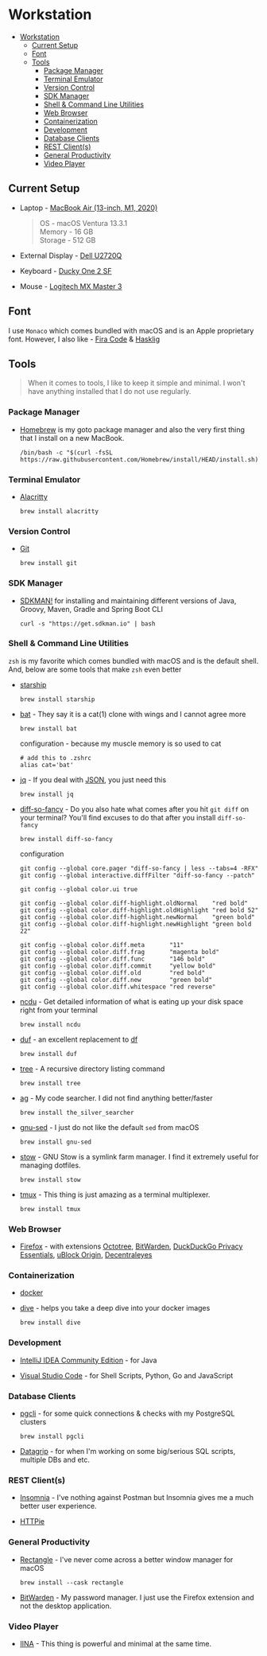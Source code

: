 # Workstation

- [Workstation](#workstation)
  - [Current Setup](#current-setup)
  - [Font](#font)
  - [Tools](#tools)
    - [Package Manager](#package-manager)
    - [Terminal Emulator](#terminal-emulator)
    - [Version Control](#version-control)
    - [SDK Manager](#sdk-manager)
    - [Shell \& Command Line Utilities](#shell--command-line-utilities)
    - [Web Browser](#web-browser)
    - [Containerization](#containerization)
    - [Development](#development)
    - [Database Clients](#database-clients)
    - [REST Client(s)](#rest-clients)
    - [General Productivity](#general-productivity)
    - [Video Player](#video-player)

## Current Setup

- Laptop - [MacBook Air (13-inch, M1, 2020)](https://www.apple.com/in/macbook-air/specs/)

  > OS - macOS Ventura 13.3.1\
    Memory - 16 GB\
    Storage - 512 GB

- External Display - [Dell U2720Q](https://www.amazon.in/gp/product/B086H26XWV/ref=ppx_yo_dt_b_asin_title_o04_s00?ie=UTF8&psc=1)

- Keyboard - [Ducky One 2 SF](https://www.duckychannel.com.tw/en/Ducky-One2-SF)

- Mouse - [Logitech MX Master 3](https://www.logitech.com/en-in/products/mice/mx-master-3.910-005698.html)

## Font

I use `Monaco` which comes bundled with macOS and is an Apple proprietary font. However, I also like - [Fira Code](https://github.com/tonsky/FiraCode) & [Hasklig](https://github.com/i-tu/Hasklig)

## Tools

> When it comes to tools, I like to keep it simple and minimal. I won't have anything installed that I do not use regularly.

### Package Manager

- [Homebrew](https://brew.sh/) is my goto package manager and also the very first thing that I install on a new MacBook.

  ```shell
  /bin/bash -c "$(curl -fsSL https://raw.githubusercontent.com/Homebrew/install/HEAD/install.sh)"
  ```

### Terminal Emulator

- [Alacritty](https://alacritty.org/)

  ```shell
  brew install alacritty
  ```

### Version Control

- [Git](https://git-scm.com/)

  ```shell
  brew install git
  ```

### SDK Manager

- [SDKMAN!](https://sdkman.io/) for installing and maintaining different versions of Java, Groovy, Maven, Gradle and Spring Boot CLI

  ```shell
  curl -s "https://get.sdkman.io" | bash
  ```

### Shell & Command Line Utilities

`zsh` is my favorite which comes bundled with macOS and is the default shell. And, below are some tools that make `zsh` even better

- [starship](https://starship.rs/)

  ```shell
  brew install starship
  ```

- [bat](https://github.com/sharkdp/bat) - They say it is a cat(1) clone with wings and I cannot agree more

  ```shell
  brew install bat
  ```

  configuration - because my muscle memory is so used to cat

  ```shell
  # add this to .zshrc
  alias cat='bat'
  ```

- [jq](https://stedolan.github.io/jq/) - If you deal with [JSON](https://www.json.org/json-en.html), you just need this

  ```shell
  brew install jq
  ```

- [diff-so-fancy](https://github.com/so-fancy/diff-so-fancy) - Do you also hate what comes after you hit `git diff` on your terminal? You'll find excuses to do that after you install `diff-so-fancy`

  ```shell
  brew install diff-so-fancy
  ```

  configuration

  ```shell
  git config --global core.pager "diff-so-fancy | less --tabs=4 -RFX"
  git config --global interactive.diffFilter "diff-so-fancy --patch"

  git config --global color.ui true

  git config --global color.diff-highlight.oldNormal    "red bold"
  git config --global color.diff-highlight.oldHighlight "red bold 52"
  git config --global color.diff-highlight.newNormal    "green bold"
  git config --global color.diff-highlight.newHighlight "green bold 22"

  git config --global color.diff.meta       "11"
  git config --global color.diff.frag       "magenta bold"
  git config --global color.diff.func       "146 bold"
  git config --global color.diff.commit     "yellow bold"
  git config --global color.diff.old        "red bold"
  git config --global color.diff.new        "green bold"
  git config --global color.diff.whitespace "red reverse"
  ```

- [ncdu](https://dev.yorhel.nl/ncdu) - Get detailed information of what is eating up your disk space right from your terminal

  ```shell
  brew install ncdu
  ```

- [duf](https://github.com/muesli/duf) - an excellent replacement to [df](https://en.wikipedia.org/wiki/Df_(Unix))

  ```shell
  brew install duf
  ```

- [tree](<https://en.wikipedia.org/wiki/Tree_(command)>) - A recursive directory listing command

  ```shell
  brew install tree
  ```

- [ag](https://github.com/ggreer/the_silver_searcher) - My code searcher. I did not find anything better/faster

  ```shell
  brew install the_silver_searcher
  ```

- [gnu-sed](https://www.gnu.org/software/sed/) - I just do not like the default `sed` from macOS

  ```shell
  brew install gnu-sed
  ```

- [stow](https://www.gnu.org/software/stow/) - GNU Stow is a symlink farm manager. I find it extremely useful for managing dotfiles.
  
  ```shell
  brew install stow
  ```

- [tmux](https://github.com/tmux/tmux) - This thing is just amazing as a terminal multiplexer.

  ```shell
  brew install tmux
  ```

### Web Browser

- [Firefox](https://www.mozilla.org/en-US/firefox/download) - with extensions
  [Octotree](https://www.octotree.io/download),
  [BitWarden](https://bitwarden.com/),
  [DuckDuckGo Privacy Essentials](https://addons.mozilla.org/en-US/firefox/addon/duckduckgo-for-firefox),
  [uBlock Origin](https://github.com/gorhill/uBlock#ublock-origin),
  [Decentraleyes](https://decentraleyes.org/)

### Containerization

- [docker](https://www.docker.com/get-started)

- [dive](https://github.com/wagoodman/dive) - helps you take a deep dive into your docker images

  ```shell
  brew install dive
  ```

### Development

- [IntelliJ IDEA Community Edition](https://www.jetbrains.com/idea/download/#section=mac) - for Java

- [Visual Studio Code](https://code.visualstudio.com/) - for Shell Scripts, Python, Go and JavaScript

### Database Clients

- [pgcli](https://www.pgcli.com/install) - for some quick connections & checks with my PostgreSQL clusters

  ```shell
  brew install pgcli
  ```

- [Datagrip](https://www.jetbrains.com/datagrip/download/#section=mac) - for when I'm working on some big/serious SQL scripts, multiple DBs and etc.

### REST Client(s)

- [Insomnia](https://insomnia.rest/) - I've nothing against Postman but Insomnia gives me a much better user experience.

- [HTTPie](https://httpie.io/cli)

### General Productivity

- [Rectangle](https://github.com/rxhanson/Rectangle) - I've never come across a better window manager for macOS

  ```shell
  brew install --cask rectangle
  ```

- [BitWarden](https://bitwarden.com/) - My password manager. I just use the Firefox extension and not the desktop application.

### Video Player

- [IINA](https://iina.io/) - This thing is powerful and minimal at the same time.
